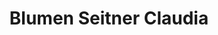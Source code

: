 ---
title: "Blumen Seitner Claudia"
url: /henndorf-am-wallersee/blumen-seitner-claudia/
shop: Blumen
---